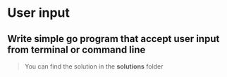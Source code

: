 # User input

## Write simple go program that accept user input from terminal or command line





> You can find the solution in the **solutions** folder